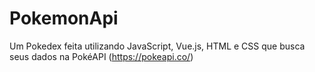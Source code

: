 # PokemonApi

Um Pokedex feita utilizando JavaScript, Vue.js, HTML e CSS que busca seus dados na PokéAPI (https://pokeapi.co/)  

